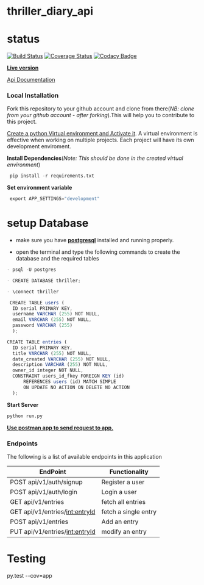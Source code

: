 # thriller_diary_api

# status
[![Build Status](https://travis-ci.org/james-chege/thriller_diary_api.svg?branch=develop)](https://travis-ci.org/james-chege/thriller_diary_api)
[![Coverage Status](https://coveralls.io/repos/github/james-chege/thriller_diary_api/badge.svg?branch=develop)](https://coveralls.io/github/james-chege/thriller_diary_api?branch=develop)
[![Codacy Badge](https://api.codacy.com/project/badge/Grade/94c03ff0c47e423eb0c993cfa4c7f458)](https://www.codacy.com/app/james-chege/thriller_diary_api?utm_source=github.com&amp;utm_medium=referral&amp;utm_content=james-chege/thriller_diary_api&amp;utm_campaign=Badge_Grade)

[__Live version__](http://api-thriller-diary.herokuapp.com/api/v1/auth)

[Api Documentation](http://api-thriller-diary.herokuapp.com/apidocs/)


### Local Installation

Fork this repository to your github account and clone from there(_NB: clone from your github account - after forking_).This will help you to contribute to this project.

[Create a python Virtual environment and Activate it](https://virtualenv.pypa.io/en/stable/). A virtual environment is effective when working on multiple projects. Each project will have its own development enviroment.

__Install Dependencies__(_Note: This should be done in the created virtual environment_)
```py
 pip install -r requirements.txt
```
__Set environment variable__
```py
 export APP_SETTINGS="development"
```

# setup Database
* make sure you have [__postgresql__](https://www.postgresql.org/download/linux/ubuntu/) installed and running properly.

* open the terminal and type the following commands to create the database and the required tables

```js
- psql -U postgres

- CREATE DATABASE thriller;

- \connect thriller

 CREATE TABLE users (
  ID serial PRIMARY KEY,
  username VARCHAR (255) NOT NULL,
  email VARCHAR (255) NOT NULL,
  password VARCHAR (255)
  );

CREATE TABLE entries (
  ID serial PRIMARY KEY,
  title VARCHAR (255) NOT NULL,
  date_created VARCHAR (255) NOT NULL,
  description VARCHAR (255) NOT NULL,
  owner_id integer NOT NULL,
  CONSTRAINT users_id_fkey FOREIGN KEY (id)
      REFERENCES users (id) MATCH SIMPLE
      ON UPDATE NO ACTION ON DELETE NO ACTION
  );
  ```


__Start Server__
```py
python run.py
```

[__Use postman app to send request to app.__](https://www.getpostman.com/)
### Endpoints

The following is a list of available endpoints in this application

|EndPoint               | Functionality|
| ------------------------------------ | ------------------------ |
|POST api/v1/auth/signup    |Register a user|
|POST api/v1/auth/login |Login a user|
|GET api/v1/entries |fetch all entries|
|GET api/v1/entries/<int:entryId> |fetch a single entry|
|POST api/v1/entries |Add an entry|
|PUT api/v1/entries/<int:entryId> |modify an entry|

# Testing
py.test --cov=app
